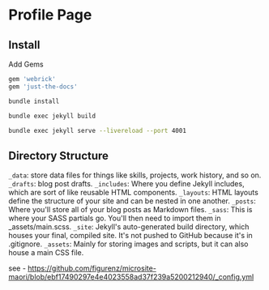 # Profile Page
## Install
Add Gems
```bash
gem 'webrick'
gem 'just-the-docs'
```

```bash
bundle install
```

```bash
bundle exec jekyll build
```

```bash
bundle exec jekyll serve --livereload --port 4001
```

## Directory Structure

`_data`: store data files for things like skills, projects, work history, and so on.
`_drafts`: blog post drafts.
`_includes`: Where you define Jekyll includes, which are sort of like reusable HTML components.
`_layouts`: HTML layouts define the structure of your site and can be nested in one another.
`_posts`: Where you'll store all of your blog posts as Markdown files.
`_sass`: This is where your SASS partials go. You'll then need to import them in _assets/main.scss.
`_site`: Jekyll's auto-generated build directory, which houses your final, compiled site. It's not pushed to GitHub because it's in .gitignore.
`_assets`: Mainly for storing images and scripts, but it can also house a main CSS file.

see - https://github.com/figurenz/microsite-maori/blob/ebf17490297e4e4023558ad37f239a5200212940/_config.yml
